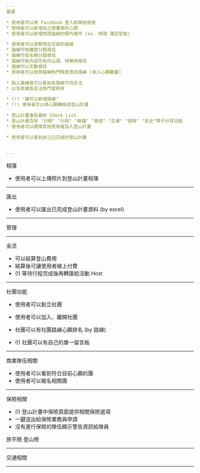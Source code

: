 ```yaml
---
基礎

* 使用者可以用 Facebook 登入即開始使用
* 使用者可以新增自己想要爬的心願
* 使用者可以新增想爬路線的額外條件 (ex. 時間 團別型態)

* 使用者可以瀏覽現在全部的路線
* 路線可依難度分類尋找
* 路線可依名稱分類尋找
* 路線可依內容所有的山頭、特徵地尋找
* 路線可以天數尋找
* 使用者可以依照路線熱門程度尋找路線 (收入心願數量)

* 點入路線後可以看到各路線不同走法
* 以及依據各走法熱門度排序

* (!) "誰可以新增路線" 
* (!) 使用者可以將心願轉換成登山計畫

* 登山計畫會有最終 Check List
* 登山計畫含有 "行程" "行政" "裝備" “食宿" "交通" "保險" "安全"等子分頁功能
* 使用者可以邀情其他使用者加入登山計畫

* 使用者可以看到自己已完成的登山計畫


---
```

相簿
* 使用者可以上傳照片到登山計畫相簿

---
匯出
* 使用者可以匯出已完成登山計畫資料 (by excel)

---
管理



---
金流

* 可以結算登山費用
* 結算後可讓使用者線上付費
* (!) 等待行程完成後再轉匯給活動 Host 


---
社團功能

* 使用者可以創立社團
* 使用者可以加入、離開社團

* 社團可以有社團路線心願排名 (by 路線)
* (!) 社團可以有自己的單一留言板

---

商業隊伍相關

* 使用者可以看到符合目前心願的團
* 使用者可以報名相關團

---

保險相關

* (!) 登山計畫中保險頁面提供相關保險選項
* 一鍵送出給保險業務員申請
* 沒有進行保險的隊伍顯示警告資訊給隊員

旅平險
登山險

---

交通相關

---
